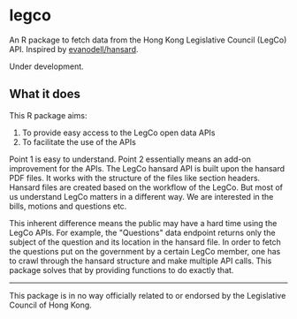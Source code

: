 # legco
An R package to fetch data from the Hong Kong Legislative Council (LegCo) API. Inspired by [evanodell/hansard](https://github.com/evanodell/hansard).

Under development.

## What it does
This R package aims:
1. To provide easy access to the LegCo open data APIs
2. To facilitate the use of the APIs

Point 1 is easy to understand. Point 2 essentially means an add-on improvement for the APIs.
The LegCo hansard API is built upon the hansard PDF files. It works with the structure of the files 
like section headers. Hansard files are created based on the workflow of the LegCo. 
But most of us understand LegCo matters in a different way. We are interested in the bills, motions and questions etc.

This inherent difference means the public may have a hard time using the LegCo APIs.
For example, the "Questions" data endpoint returns only the subject of the question 
and its location in the hansard file.
In order to fetch the questions put on the government by a certain LegCo member, 
one has to crawl through the hansard structure and make multiple API calls.
This package solves that by providing functions to do exactly that.

---

This package is in no way officially related to or endorsed by the Legislative Council of Hong Kong.
